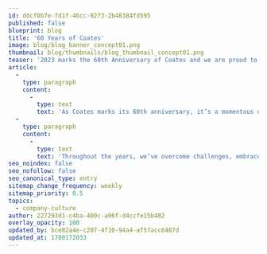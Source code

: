 ```yaml
---
id: ddcf0b7e-fd1f-46cc-8273-2b48384fd595
published: false
blueprint: blog
title: '60 Years of Coates'
image: blog/blog_banner_concept01.png
thumbnail: blog/thumbnails/blog_thumbnail_concept01.png
teaser: '2023 marks the 60th Anniversary of Coates and we are proud to celebrate this diamond milestone with our stakeholders.'
article:
  -
    type: paragraph
    content:
      -
        type: text
        text: 'As Coates marks its 60th anniversary, it’s a momentous occasion to reflect on our rich history while setting our sights on the promising future that lies ahead. Looking back, it’s incredible to reflect on how it all began - starting as a small business which then ventured into an established and respected business, fueled by passion and determination. '
  -
    type: paragraph
    content:
      -
        type: text
        text: 'Throughout the years, we’ve overcome challenges, embraced technological advancements and adapted to changing landscapes. Thanks to our dedicated crew and the trust of our clients for getting us here today! '
seo_noindex: false
seo_nofollow: false
seo_canonical_type: entry
sitemap_change_frequency: weekly
sitemap_priority: 0.5
topics:
  - company-culture
author: 227293d1-c4ba-400c-a06f-d4ccfe15b482
overlay_opacity: 100
updated_by: bce82a4e-c207-4f10-94a4-af57acc6487d
updated_at: 1700172033
---
```


